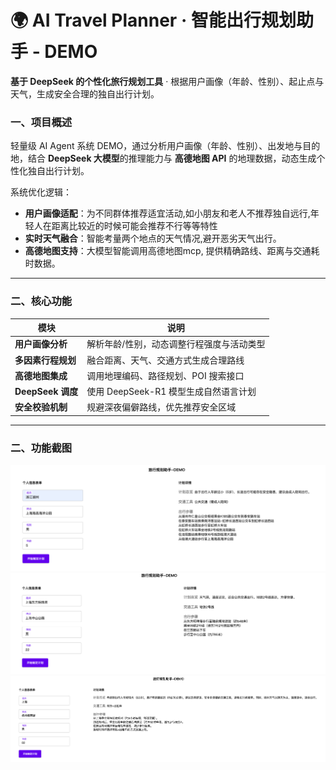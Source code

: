 # 🌍 AI Travel Planner · 智能出行规划助手  - DEMO
**基于 DeepSeek 的个性化旅行规划工具** · 根据用户画像（年龄、性别）、起止点与天气，生成安全合理的独自出行计划。 


### 一、项目概述
轻量级 AI Agent 系统 DEMO，通过分析用户画像（年龄、性别）、出发地与目的地，结合 **DeepSeek 大模型**的推理能力与 **高德地图 API** 的地理数据，动态生成个性化独自出行计划。

系统优化逻辑：  
- **用户画像适配**：为不同群体推荐适宜活动,如小朋友和老人不推荐独自远行,年轻人在距离比较近的时候可能会推荐不行等等特性
- **实时天气融合**：智能考量两个地点的天气情况,避开恶劣天气出行。
- **高德地图支持**：大模型智能调用高德地图mcp, 提供精确路线、距离与交通耗时数据。
---

### 二、核心功能
| 模块                | 说明                                                                 |
|---------------------|----------------------------------------------------------------------|
| **用户画像分析**    | 解析年龄/性别，动态调整行程强度与活动类型                        |
| **多因素行程规划**  | 融合距离、天气、交通方式生成合理路线                    |
| **高德地图集成**    | 调用地理编码、路径规划、POI 搜索接口                          |
| **DeepSeek 调度**   | 使用 DeepSeek-R1 模型生成自然语言计划                      |
| **安全校验机制**    | 规避深夜偏僻路线，优先推荐安全区域                              |

---
### 二、功能截图
![01](./screenshots/01.png)
![02](./screenshots/02.png)
![03](./screenshots/03.png)